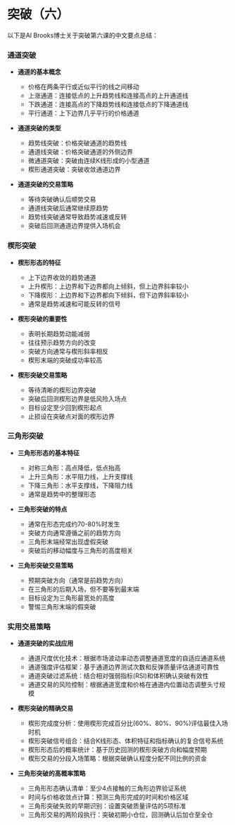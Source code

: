 # 突破（六）

以下是Al Brooks博士关于突破第六课的中文要点总结：

### 通道突破
- **通道的基本概念**
  - 价格在两条平行或近似平行的线之间移动
  - 上涨通道：连接低点的上升趋势线和连接高点的上升通道线
  - 下跌通道：连接高点的下降趋势线和连接低点的下降通道线
  - 平行通道：上下边界几乎平行的价格通道

- **通道突破的类型**
  - 趋势线突破：价格突破通道的趋势线
  - 通道线突破：价格突破通道的外侧边界
  - 微通道突破：突破由连续K线形成的小型通道
  - 楔形通道突破：突破收敛通道边界

- **通道突破的交易策略**
  - 等待突破确认后顺势交易
  - 通道线突破后通常继续原趋势
  - 趋势线突破通常导致趋势减速或反转
  - 突破后回测通道边界提供入场机会

### 楔形突破
- **楔形形态的特征**
  - 上下边界收敛的趋势通道
  - 上升楔形：上边界和下边界都向上倾斜，但上边界斜率较小
  - 下降楔形：上边界和下边界都向下倾斜，但下边界斜率较小
  - 通常是趋势减速和可能反转的信号

- **楔形突破的重要性**
  - 表明长期趋势动能减弱
  - 往往预示趋势方向的改变
  - 突破方向通常与楔形斜率相反
  - 楔形末端的突破成功率较高

- **楔形突破交易策略**
  - 等待清晰的楔形边界突破
  - 突破后回测楔形边界是低风险入场点
  - 目标设定至少回到楔形起点
  - 止损设在突破点对面的楔形边界

### 三角形突破
- **三角形形态的基本特征**
  - 对称三角形：高点降低，低点抬高
  - 上升三角形：水平阻力线，上升支撑线
  - 下降三角形：水平支撑线，下降阻力线
  - 通常是趋势中的整理形态

- **三角形突破的特点**
  - 通常在形态完成约70-80%时发生
  - 突破方向通常遵循之前的趋势方向
  - 三角形末端经常出现虚假突破
  - 突破后的移动幅度与三角形的高度相关

- **三角形突破交易策略**
  - 预期突破方向（通常是前趋势方向）
  - 在三角形的后期入场，但不要等到最末端
  - 目标设定为三角形最宽处的高度
  - 警惕三角形末端的假突破 

### 实用交易策略
- **通道突破的实战应用**
  - 通道尺度优化技术：根据市场波动率动态调整通道宽度的自适应通道系统
  - 通道强度评估框架：基于通道边界测试次数和反弹质量评估通道可靠性
  - 通道突破过滤系统：结合相对强弱指标(RSI)和体积确认突破有效性
  - 通道交易的风险控制：根据通道宽度和价格在通道内位置动态调整头寸规模

- **楔形突破的精确交易**
  - 楔形完成度分析：使用楔形完成百分比(60%、80%、90%)评估最佳入场时机
  - 楔形突破信号组合：结合K线形态、体积特征和指标确认的复合信号系统
  - 楔形形态后的概率统计：基于历史回测的楔形突破方向和幅度预期
  - 楔形交易的分段入场策略：根据突破确认程度分配不同比例的资金

- **三角形突破的高概率策略**
  - 三角形形态确认清单：至少4点接触的三角形边界验证系统
  - 时间与价格收敛点计算：预测三角形完成的时间和价格区域
  - 三角形突破失败的早期识别：设置突破质量评估的5项标准
  - 三角形交易的两阶段执行：突破初期小仓位，回测确认后加仓至全仓 